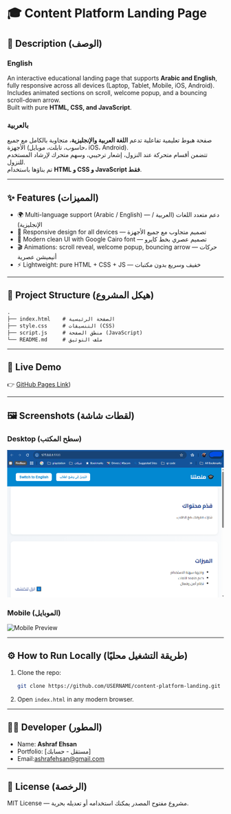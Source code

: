 # 🎓 Content Platform Landing Page

## 📖 Description (الوصف)

### English
An interactive educational landing page that supports **Arabic and English**, fully responsive across all devices (Laptop, Tablet, Mobile, iOS, Android).  
Includes animated sections on scroll, welcome popup, and a bouncing scroll-down arrow.  
Built with pure **HTML, CSS, and JavaScript**.

### بالعربية
صفحة هبوط تعليمية تفاعلية تدعم **اللغة العربية والإنجليزية**، متجاوبة بالكامل مع جميع الأجهزة (حاسوب، تابلت، موبايل، iOS، Android).  
تتضمن أقسام متحركة عند النزول، إشعار ترحيبي، وسهم متحرك لإرشاد المستخدم للنزول.  
تم بناؤها باستخدام **HTML و CSS و JavaScript فقط**.

---

## ✨ Features (المميزات)
- 🌍 Multi-language support (Arabic / English) — دعم متعدد اللغات (العربية / الإنجليزية)
- 📱 Responsive design for all devices — تصميم متجاوب مع جميع الأجهزة
- 🎨 Modern clean UI with Google Cairo font — تصميم عصري بخط كايرو
- 🎬 Animations: scroll reveal, welcome popup, bouncing arrow — حركات أنيميشن عصرية
- ⚡ Lightweight: pure HTML + CSS + JS — خفيف وسريع بدون مكتبات

---

## 📂 Project Structure (هيكل المشروع)
```
.
├── index.html    # الصفحة الرئيسية
├── style.css     # التنسيقات (CSS)
├── script.js     # منطق الصفحة (JavaScript)
└── README.md     # ملف التوثيق
```

---

## 🚀 Live Demo
👉 [GitHub Pages Link](https://github.com/ashrafehsan/content-platform-landing))  

---

## 🖼️ Screenshots (لقطات شاشة)
### Desktop (سطح المكتب)
![Desktop Preview](Desktop.png)

### Mobile (الموبايل)
![Mobile Preview](Mobile.png)

---

## ⚙️ How to Run Locally (طريقة التشغيل محليًا)
1. Clone the repo:
   ```bash
   git clone https://github.com/USERNAME/content-platform-landing.git
   ```
2. Open `index.html` in any modern browser.

---

## 👨‍💻 Developer (المطور)
- Name: **Ashraf Ehsan**  
- Portfolio: [مستقل - حسابك]  
- Email:ashrafehsan@gmail.com  

---

## 📜 License (الرخصة)
MIT License — مشروع مفتوح المصدر يمكنك استخدامه أو تعديله بحرية.
